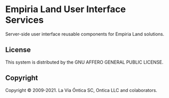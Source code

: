 ﻿# Empiria Land User Interface Services

Server-side user interface reusable components for Empiria Land solutions.

## License

This system is distributed by the GNU AFFERO GENERAL PUBLIC LICENSE.

## Copyright

Copyright © 2009-2021. La Vía Óntica SC, Ontica LLC and colaborators.
